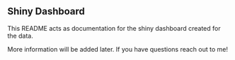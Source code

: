 ## Shiny Dashboard

This README acts as documentation for the shiny dashboard created for the data. 

More information will be added later. If you have questions reach out to me!